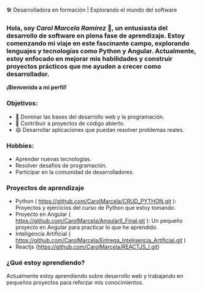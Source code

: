 🛠️ Desarrolladora en formación | Explorando el mundo del software
### Hola, soy *Carol Marcela Ramírez* 👋, un entusiasta del desarrollo de software en plena fase de aprendizaje. Estoy comenzando mi viaje en este fascinante campo, explorando lenguajes y tecnologías como Python y Angular. Actualmente, estoy enfocado en mejorar mis habilidades y construir proyectos prácticos que me ayuden a crecer como desarrollador.

**¡Bienvenido a mi perfil!**

### **Objetivos:**

- 🤔 Dominar las bases del desarrollo web y la programación.
- 💬 Contribuir a proyectos de código abierto.
- 😄 Desarrollar aplicaciones que puedan resolver problemas reales.

### **Hobbies:**

- Aprender nuevas tecnologías.
- Resolver desafíos de programación.
- Participar en la comunidad de desarrolladores.


### **Proyectos de aprendizaje**
- Python ( https://github.com/CarolMarcela/CRUD_PYTHON.git ): Proyectos y ejercicios del curso de Python que estoy tomando.
- Proyecto en Angular ( https://github.com/CarolMarcela/AngularII_Final.git ): Un pequeño proyecto en Angular para practicar lo que he aprendido.
- Inteligencia Artificial ( https://github.com/CarolMarcela/Entrega_Inteligencia_Artificial.git )
- Reactjs (https://github.com/CarolMarcela/REACTJS_I.git)

### **¿Qué estoy aprendiendo?**
Actualmente estoy aprendiendo sobre desarrollo web y trabajando en pequeños proyectos para reforzar mis conocimientos.










